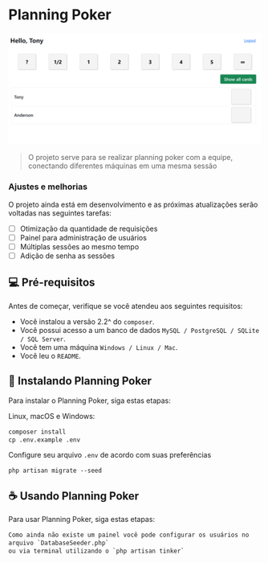# Planning Poker

<img src="public/print.png" alt="print da home do projeto">

> O projeto serve para se realizar planning poker com a equipe, conectando diferentes máquinas em uma mesma sessão

### Ajustes e melhorias

O projeto ainda está em desenvolvimento e as próximas atualizações serão voltadas nas seguintes tarefas:

- [ ] Otimização da quantidade de requisições
- [ ] Painel para administração de usuários
- [ ] Múltiplas sessões ao mesmo tempo
- [ ] Adição de senha as sessões

## 💻 Pré-requisitos

Antes de começar, verifique se você atendeu aos seguintes requisitos:

* Você instalou a versão 2.2^ do `composer`.
* Você possui acesso a um banco de dados `MySQL / PostgreSQL / SQLite / SQL Server`.
* Você tem uma máquina `Windows / Linux / Mac`.
* Você leu o `README`.

## 🚀 Instalando Planning Poker

Para instalar o Planning Poker, siga estas etapas:

Linux, macOS e Windows:
```
composer install
cp .env.example .env
```

Configure seu arquivo `.env` de acordo com suas preferências

```
php artisan migrate --seed
```

## ☕ Usando Planning Poker

Para usar Planning Poker, siga estas etapas:

```
Como ainda não existe um painel você pode configurar os usuários no arquivo `DatabaseSeeder.php`
ou via terminal utilizando o `php artisan tinker`
```
